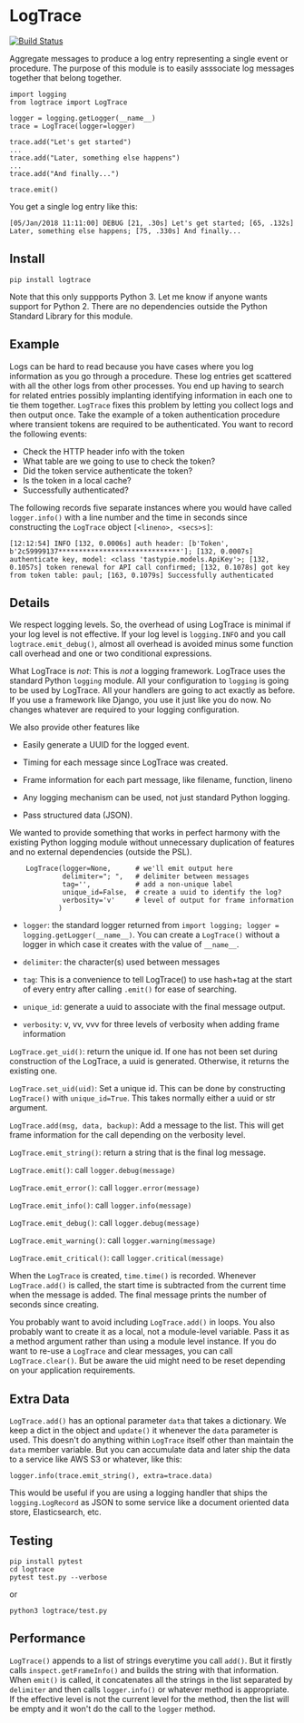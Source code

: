LogTrace
========

[![Build Status](https://travis-ci.org/paul-wolf/logtrace.svg?branch=master)](https://travis-ci.org/paul-wolf/logtrace)

Aggregate messages to produce a log entry representing a single event or procedure. The purpose of this module is to easily asssociate log messages together that belong together.

```
import logging
from logtrace import LogTrace

logger = logging.getLogger(__name__)
trace = LogTrace(logger=logger)

trace.add("Let's get started")
...
trace.add("Later, something else happens")
...
trace.add("And finally...")

trace.emit()
```

You get a single log entry like this:

```
[05/Jan/2018 11:11:00] DEBUG [21, .30s] Let's get started; [65, .132s] Later, something else happens; [75, .330s] And finally...
```

Install
-------

	pip install logtrace

Note that this only suppports Python 3. Let me know if anyone wants support for Python 2. There are no dependencies outside the Python Standard Library for this module. 

Example
-------

Logs can be hard to read because you have cases where you log information as you go through a procedure. These log entries get scattered with all the other logs from other processes. You end up having to search for related entries possibly implanting identifying information in each one to tie them together. `LogTrace` fixes this problem by letting you collect logs and then output once. Take the example of a token authentication procedure where transient tokens are required to be authenticated. You want to record the following events:

* Check the HTTP header info with the token
* What table are we going to use to check the token?
* Did the token service authenticate the token?
* Is the token in a local cache?
* Successfully authenticated? 

The following records five separate instances where you would have called `logger.info()` with a line number and the time in seconds since constructing the `LogTrace` object `[<lineno>, <secs>s]`: 

```
[12:12:54] INFO [132, 0.0006s] auth header: [b'Token', b'2c59999137******************************']; [132, 0.0007s] authenticate key, model: <class 'tastypie.models.ApiKey'>; [132, 0.1057s] token renewal for API call confirmed; [132, 0.1078s] got key from token table: paul; [163, 0.1079s] Successfully authenticated
```

Details
-------

We respect logging levels. So, the overhead of using LogTrace is minimal if your log level is not effective. If your log level is `logging.INFO` and you call `logtrace.emit_debug()`, almost all overhead is avoided minus some function call overhead and one or two conditional expressions. 

What LogTrace is *not*: This is *not* a logging framework. LogTrace uses the standard Python `logging` module. All your configuration to `logging` is going to be used by LogTrace. All your handlers are going to act exactly as before. If you use a framework like Django, you use it just like you do now. No changes whatever are required to your logging configuration. 

We also provide other features like

* Easily generate a UUID for the logged event.

* Timing for each message since LogTrace was created.

* Frame information for each part message, like filename, function, lineno

* Any logging mechanism can be used, not just standard Python logging.

* Pass structured data (JSON).

We wanted to provide something that works in perfect harmony with the
existing Python logging module without unnecessary duplication of
features and no external dependencies (outside the PSL).

```
    LogTrace(logger=None,      # we'll emit output here
             delimiter="; ",   # delimiter between messages
             tag='',           # add a non-unique label 
             unique_id=False,  # create a uuid to identify the log?
	         verbosity='v'     # level of output for frame information
            )
```

* `logger`: the standard logger returned from `import logging; logger
  = logging.getLogger(__name__)`. You can create a `LogTrace()`
  without a logger in which case it creates with the value of `__name__`.

* `delimiter`: the character(s) used between messages

* `tag`: This is a convenience to tell LogTrace() to use hash+tag at
  the start of every entry after calling `.emit()` for ease of
  searching.

* `unique_id`: generate a uuid to associate with the final message output.

* `verbosity`: v, vv, vvv for three levels of verbosity when adding
  frame information

`LogTrace.get_uid()`: return the unique id. If one has not been set during construction of the LogTrace, a uuid is generated. Otherwise, it returns the existing one. 

`LogTrace.set_uid(uid)`: Set a unique id. This can be done by constructing `LogTrace()` with `unique_id=True`. This takes normally either a uuid or str argument.  

`LogTrace.add(msg, data, backup)`: Add a message to the list. This will get frame information for the call depending on the verbosity level. 

`LogTrace.emit_string()`: return a string that is the final log message.

`LogTrace.emit()`: call `logger.debug(message)` 

`LogTrace.emit_error()`: call `logger.error(message)`

`LogTrace.emit_info()`: call `logger.info(message)`

`LogTrace.emit_debug()`: call `logger.debug(message)`

`LogTrace.emit_warning()`: call `logger.warning(message)`

`LogTrace.emit_critical()`: call `logger.critical(message)`

When the `LogTrace` is created, `time.time()` is recorded. Whenever `LogTrace.add()` is called, the start time is subtracted from the current time when the message is added. The final message prints the number of seconds since creating.

You probably want to avoid including `LogTrace.add()` in loops. You also probably want to create it as a local, not a module-level variable. Pass it as a method argument rather than using a module level instance. If you do want to re-use a `LogTrace` and clear messages, you can call `LogTrace.clear()`. But be aware the uid might need to be reset depending on your application requirements.

Extra Data
----------

`LogTrace.add()` has an optional parameter `data` that takes a dictionary. We keep a dict in the object and `update()` it whenever the `data` parameter is used. This doesn't do anything within `LogTrace` itself other than maintain the `data` member variable. But you can accumulate data and later ship the data to a service like AWS S3 or whatever, like this:

    logger.info(trace.emit_string(), extra=trace.data)

This would be useful if you are using a logging handler that ships the `logging.LogRecord` as JSON to some service like a document oriented data store, Elasticsearch, etc.

Testing
-------

	pip install pytest
	cd logtrace
 	pytest test.py --verbose

or

	python3 logtrace/test.py

Performance
-----------

`LogTrace()` appends to a list of strings everytime you call `add()`. But it firstly calls `inspect.getFrameInfo()` and builds the string with that information. When `emit()` is called, it concatenates all the strings in the list separated by `delimiter` and then calls `logger.info()` or whatever method is appropriate. If the effective level is not the current level for the method, then the list will be empty and it won't do the call to the `logger` method.

